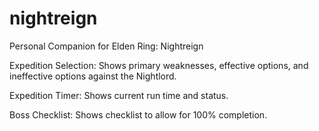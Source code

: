 # nightreign
Personal Companion for Elden Ring: Nightreign

Expedition Selection:
Shows primary weaknesses, effective options, and ineffective options against the Nightlord.

Expedition Timer:
Shows current run time and status.

Boss Checklist:
Shows checklist to allow for 100% completion.
